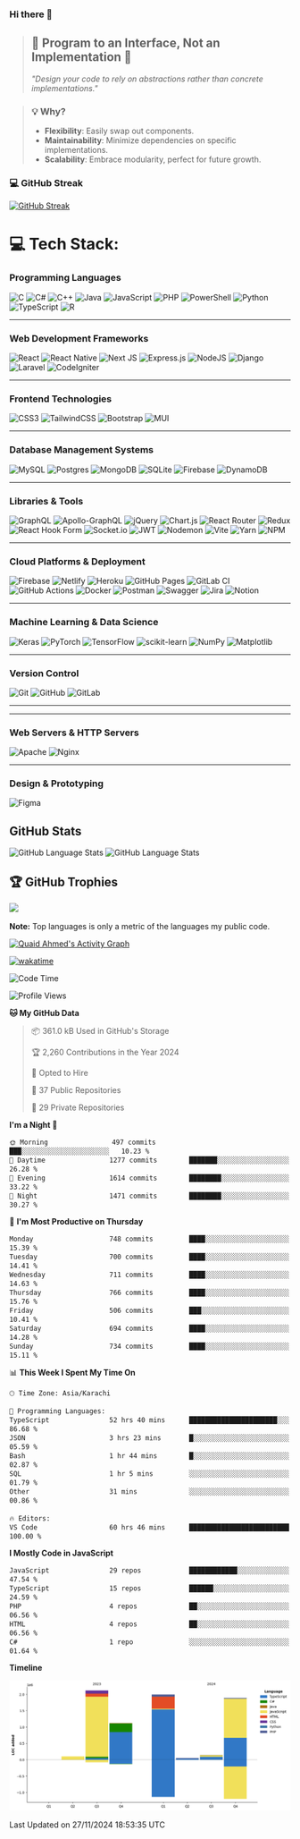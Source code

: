 ### Hi there 👋

<!--
**Quaid5050/Quaid5050** is a ✨ _special_ ✨ repository because its `README.md` (this file) appears on your GitHub profile.

Here are some ideas to get you started:

- 🔭 I’m currently working on ...
- 🌱 I’m currently learning ...
- 👯 I’m looking to collaborate on ...
- 🤔 I’m looking for help with ...
- 💬 Ask me about ...
- 📫 How to reach me: ...
- 😄 Pronouns: ...
- ⚡ Fun fact: ...
-->
> ## 🌟 **Program to an Interface, Not an Implementation** 🌟  
>  
> _"Design your code to rely on abstractions rather than concrete implementations."_

> ### 💡 **Why?**
> - **Flexibility**: Easily swap out components.
> - **Maintainability**: Minimize dependencies on specific implementations.
> - **Scalability**: Embrace modularity, perfect for future growth.



<h3>💻 GitHub Streak</h3>

[![GitHub Streak](https://streak-stats.demolab.com?user=Quaid5050&theme=dark)](https://git.io/streak-stats)


# 💻 Tech Stack:
### **Programming Languages**
![C](https://img.shields.io/badge/c-%2300599C.svg?style=plastic&logo=c&logoColor=white) 
![C#](https://img.shields.io/badge/c%23-%23239120.svg?style=plastic&logo=csharp&logoColor=white) 
![C++](https://img.shields.io/badge/c++-%2300599C.svg?style=plastic&logo=c%2B%2B&logoColor=white) 
![Java](https://img.shields.io/badge/java-%23ED8B00.svg?style=plastic&logo=openjdk&logoColor=white) 
![JavaScript](https://img.shields.io/badge/javascript-%23323330.svg?style=plastic&logo=javascript&logoColor=%23F7DF1E) 
![PHP](https://img.shields.io/badge/php-%23777BB4.svg?style=plastic&logo=php&logoColor=white) 
![PowerShell](https://img.shields.io/badge/PowerShell-%235391FE.svg?style=plastic&logo=powershell&logoColor=white) 
![Python](https://img.shields.io/badge/python-3670A0?style=plastic&logo=python&logoColor=ffdd54) 
![TypeScript](https://img.shields.io/badge/typescript-%23007ACC.svg?style=plastic&logo=typescript&logoColor=white) 
![R](https://img.shields.io/badge/r-%23276DC3.svg?style=plastic&logo=r&logoColor=white)

---

### **Web Development Frameworks**
![React](https://img.shields.io/badge/react-%2320232a.svg?style=plastic&logo=react&logoColor=%2361DAFB) 
![React Native](https://img.shields.io/badge/react_native-%2320232a.svg?style=plastic&logo=react&logoColor=%2361DAFB) 
![Next JS](https://img.shields.io/badge/Next-black?style=plastic&logo=next.js&logoColor=white) 
![Express.js](https://img.shields.io/badge/express.js-%23404d59.svg?style=plastic&logo=express&logoColor=%2361DAFB) 
![NodeJS](https://img.shields.io/badge/node.js-6DA55F?style=plastic&logo=node.js&logoColor=white) 
![Django](https://img.shields.io/badge/django-%23092E20.svg?style=plastic&logo=django&logoColor=white) 
![Laravel](https://img.shields.io/badge/laravel-%23FF2D20.svg?style=plastic&logo=laravel&logoColor=white) 
![CodeIgniter](https://img.shields.io/badge/codeigniter-%23DD4814.svg?style=plastic&logo=codeigniter&logoColor=white)

---

### **Frontend Technologies**
![CSS3](https://img.shields.io/badge/css3-%231572B6.svg?style=plastic&logo=css3&logoColor=white) 
![TailwindCSS](https://img.shields.io/badge/tailwindcss-%2338B2AC.svg?style=plastic&logo=tailwind-css&logoColor=white) 
![Bootstrap](https://img.shields.io/badge/bootstrap-%238511FA.svg?style=plastic&logo=bootstrap&logoColor=white) 
![MUI](https://img.shields.io/badge/MUI-%230081CB.svg?style=plastic&logo=mui&logoColor=white)

---

### **Database Management Systems**
![MySQL](https://img.shields.io/badge/mysql-4479A1.svg?style=plastic&logo=mysql&logoColor=white) 
![Postgres](https://img.shields.io/badge/postgres-%23316192.svg?style=plastic&logo=postgresql&logoColor=white) 
![MongoDB](https://img.shields.io/badge/MongoDB-%234ea94b.svg?style=plastic&logo=mongodb&logoColor=white) 
![SQLite](https://img.shields.io/badge/sqlite-%2307405e.svg?style=plastic&logo=sqlite&logoColor=white) 
![Firebase](https://img.shields.io/badge/firebase-%23039BE5.svg?style=plastic&logo=firebase)
![DynamoDB](https://img.shields.io/badge/DynamoDB-4053D6?logo=amazondynamodb&logoColor=fff)

---

### **Libraries & Tools**
![GraphQL](https://img.shields.io/badge/-GraphQL-E10098?style=plastic&logo=graphql&logoColor=white) 
![Apollo-GraphQL](https://img.shields.io/badge/-ApolloGraphQL-311C87?style=plastic&logo=apollo-graphql) 
![jQuery](https://img.shields.io/badge/jquery-%230769AD.svg?style=plastic&logo=jquery&logoColor=white) 
![Chart.js](https://img.shields.io/badge/chart.js-F5788D.svg?style=plastic&logo=chart.js&logoColor=white) 
![React Router](https://img.shields.io/badge/React_Router-CA4245?style=plastic&logo=react-router&logoColor=white) 
![Redux](https://img.shields.io/badge/redux-%23593d88.svg?style=plastic&logo=redux&logoColor=white) 
![React Hook Form](https://img.shields.io/badge/React%20Hook%20Form-%23EC5990.svg?style=plastic&logo=reacthookform&logoColor=white) 
![Socket.io](https://img.shields.io/badge/Socket.io-black?style=plastic&logo=socket.io&badgeColor=010101) 
![JWT](https://img.shields.io/badge/JWT-black?style=plastic&logo=JSON%20web%20tokens) 
![Nodemon](https://img.shields.io/badge/NODEMON-%23323330.svg?style=plastic&logo=nodemon&logoColor=%BBDEAD) 
![Vite](https://img.shields.io/badge/vite-%23646CFF.svg?style=plastic&logo=vite&logoColor=white) 
![Yarn](https://img.shields.io/badge/yarn-%232C8EBB.svg?style=plastic&logo=yarn&logoColor=white) 
![NPM](https://img.shields.io/badge/NPM-%23CB3837.svg?style=plastic&logo=npm&logoColor=white)

---

### **Cloud Platforms & Deployment**
![Firebase](https://img.shields.io/badge/firebase-%23039BE5.svg?style=plastic&logo=firebase) 
![Netlify](https://img.shields.io/badge/netlify-%23000000.svg?style=plastic&logo=netlify&logoColor=#00C7B7) 
![Heroku](https://img.shields.io/badge/heroku-%23430098.svg?style=plastic&logo=heroku&logoColor=white) 
![GitHub Pages](https://img.shields.io/badge/github%20pages-121013?style=plastic&logo=github&logoColor=white) 
![GitLab CI](https://img.shields.io/badge/gitlab%20CI-%23181717.svg?style=plastic&logo=gitlab&logoColor=white) 
![GitHub Actions](https://img.shields.io/badge/github%20actions-%232671E5.svg?style=plastic&logo=githubactions&logoColor=white) 
![Docker](https://img.shields.io/badge/docker-%230db7ed.svg?style=plastic&logo=docker&logoColor=white) 
![Postman](https://img.shields.io/badge/Postman-FF6C37?style=plastic&logo=postman&logoColor=white) 
![Swagger](https://img.shields.io/badge/-Swagger-%23Clojure?style=plastic&logo=swagger&logoColor=white) 
![Jira](https://img.shields.io/badge/jira-%230A0FFF.svg?style=plastic&logo=jira&logoColor=white) 
![Notion](https://img.shields.io/badge/Notion-%23000000.svg?style=plastic&logo=notion&logoColor=white)

---

### **Machine Learning & Data Science**
![Keras](https://img.shields.io/badge/Keras-%23D00000.svg?style=plastic&logo=Keras&logoColor=white) 
![PyTorch](https://img.shields.io/badge/PyTorch-%23EE4C2C.svg?style=plastic&logo=PyTorch&logoColor=white) 
![TensorFlow](https://img.shields.io/badge/TensorFlow-%23FF6F00.svg?style=plastic&logo=TensorFlow&logoColor=white) 
![scikit-learn](https://img.shields.io/badge/scikit--learn-%23F7931E.svg?style=plastic&logo=scikit-learn&logoColor=white) 
![NumPy](https://img.shields.io/badge/numpy-%23013243.svg?style=plastic&logo=numpy&logoColor=white) 
![Matplotlib](https://img.shields.io/badge/Matplotlib-%23ffffff.svg?style=plastic&logo=Matplotlib&logoColor=black)

---

### **Version Control**
![Git](https://img.shields.io/badge/git-%23F05033.svg?style=plastic&logo=git&logoColor=white) 
![GitHub](https://img.shields.io/badge/github-%23121011.svg?style=plastic&logo=github&logoColor=white) 
![GitLab](https://img.shields.io/badge/gitlab-%23181717.svg?style=plastic&logo=gitlab&logoColor=white)
****
---

### **Web Servers & HTTP Servers**
![Apache](https://img.shields.io/badge/apache-%23D42029.svg?style=plastic&logo=apache&logoColor=white) 
![Nginx](https://img.shields.io/badge/nginx-%23009639.svg?style=plastic&logo=nginx&logoColor=white)

---

### **Design & Prototyping**
![Figma](https://img.shields.io/badge/figma-%23F24E1E.svg?style=plastic&logo=figma&logoColor=white)


## GitHub Stats
![GitHub Language Stats](https://api.githubtrends.io/user/svg/Quaid5050/repos?time_range=one_year&include_private=True&group=other&loc_metric=changed&theme=dark)
![GitHub Language Stats](https://api.githubtrends.io/user/svg/Quaid5050/langs?time_range=one_year&include_private=True&loc_metric=changed&theme=dark)

## 🏆 GitHub Trophies
![](https://github-profile-trophy.vercel.app/?username=quaid5050&theme=radical&no-frame=false&no-bg=true&margin-w=4)

  <b>Note:</b> Top languages is only a metric of the languages my public code.
  
  <!-- https://github.com/ashutosh00710/github-readme-activity-graph -->

  <a href="https://github.com/ashutosh00710/github-readme-activity-graph"><img alt="Quaid Ahmed's Activity Graph" src="https://github-readme-activity-graph.vercel.app/graph/?username=Quaid5050&bg_color=1F222E&color=F8D866&line=F85D7F&point=FFFFFF&hide_border=true" /></a>

[![wakatime](https://wakatime.com/badge/user/018dd26f-4503-4546-a6bc-5b5e5947c74e/project/018dd279-ff19-4614-88a7-b426dbd12b3f.svg)](https://wakatime.com/badge/user/018dd26f-4503-4546-a6bc-5b5e5947c74e/project/018dd279-ff19-4614-88a7-b426dbd12b3f) 
<!--START_SECTION:waka-->
![Code Time](http://img.shields.io/badge/Code%20Time-665%20hrs%2057%20mins-blue)

![Profile Views](http://img.shields.io/badge/Profile%20Views-0-blue)

**🐱 My GitHub Data** 

> 📦 361.0 kB Used in GitHub's Storage 
 > 
> 🏆 2,260 Contributions in the Year 2024
 > 
> 💼 Opted to Hire
 > 
> 📜 37 Public Repositories 
 > 
> 🔑 29 Private Repositories 
 > 
**I'm a Night 🦉** 

```text
🌞 Morning                497 commits         ███░░░░░░░░░░░░░░░░░░░░░░   10.23 % 
🌆 Daytime                1277 commits        ███████░░░░░░░░░░░░░░░░░░   26.28 % 
🌃 Evening                1614 commits        ████████░░░░░░░░░░░░░░░░░   33.22 % 
🌙 Night                  1471 commits        ████████░░░░░░░░░░░░░░░░░   30.27 % 
```
📅 **I'm Most Productive on Thursday** 

```text
Monday                   748 commits         ████░░░░░░░░░░░░░░░░░░░░░   15.39 % 
Tuesday                  700 commits         ████░░░░░░░░░░░░░░░░░░░░░   14.41 % 
Wednesday                711 commits         ████░░░░░░░░░░░░░░░░░░░░░   14.63 % 
Thursday                 766 commits         ████░░░░░░░░░░░░░░░░░░░░░   15.76 % 
Friday                   506 commits         ███░░░░░░░░░░░░░░░░░░░░░░   10.41 % 
Saturday                 694 commits         ████░░░░░░░░░░░░░░░░░░░░░   14.28 % 
Sunday                   734 commits         ████░░░░░░░░░░░░░░░░░░░░░   15.11 % 
```


📊 **This Week I Spent My Time On** 

```text
🕑︎ Time Zone: Asia/Karachi

💬 Programming Languages: 
TypeScript               52 hrs 40 mins      ██████████████████████░░░   86.68 % 
JSON                     3 hrs 23 mins       █░░░░░░░░░░░░░░░░░░░░░░░░   05.59 % 
Bash                     1 hr 44 mins        █░░░░░░░░░░░░░░░░░░░░░░░░   02.87 % 
SQL                      1 hr 5 mins         ░░░░░░░░░░░░░░░░░░░░░░░░░   01.79 % 
Other                    31 mins             ░░░░░░░░░░░░░░░░░░░░░░░░░   00.86 % 

🔥 Editors: 
VS Code                  60 hrs 46 mins      █████████████████████████   100.00 % 
```

**I Mostly Code in JavaScript** 

```text
JavaScript               29 repos            ████████████░░░░░░░░░░░░░   47.54 % 
TypeScript               15 repos            ██████░░░░░░░░░░░░░░░░░░░   24.59 % 
PHP                      4 repos             ██░░░░░░░░░░░░░░░░░░░░░░░   06.56 % 
HTML                     4 repos             ██░░░░░░░░░░░░░░░░░░░░░░░   06.56 % 
C#                       1 repo              ░░░░░░░░░░░░░░░░░░░░░░░░░   01.64 % 
```



**Timeline**

![Lines of Code chart](https://raw.githubusercontent.com/Quaid5050/Quaid5050/main/assets/bar_graph.png)


 Last Updated on 27/11/2024 18:53:35 UTC
<!--END_SECTION:waka-->

